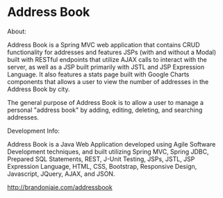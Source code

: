 # Address Book

About:

Address Book is a Spring MVC web application that contains CRUD functionality for addresses and features JSPs (with and without a Modal) built with RESTful endpoints that utilize AJAX calls to interact with the server, as well as a JSP built primarily with JSTL and JSP Expression Language. It also features a stats page built with Google Charts components that allows a user to view the number of addresses in the Address Book by city.

The general purpose of Address Book is to allow a user to manage a personal "address book" by adding, editing, deleting, and searching addresses. 


Development Info:

Address Book is a Java Web Application developed using Agile Software Development techniques, and built utilizing Spring MVC, Spring JDBC, Prepared SQL Statements, REST, J-Unit Testing, JSPs, JSTL, JSP Expression Language, HTML, CSS, Bootstrap, Responsive Design, Javascript, JQuery, AJAX, and JSON.

http://brandonjaie.com/addressbook
